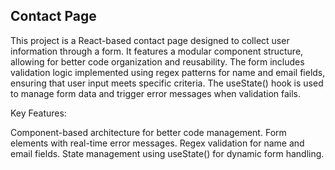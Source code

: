 ## Contact Page

This project is a React-based contact page designed to collect user information through a form. It features a modular component structure, allowing for better code organization and reusability. The form includes validation logic implemented using regex patterns for name and email fields, ensuring that user input meets specific criteria. The useState() hook is used to manage form data and trigger error messages when validation fails.

Key Features:

Component-based architecture for better code management.
Form elements with real-time error messages.
Regex validation for name and email fields.
State management using useState() for dynamic form handling.
